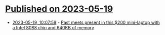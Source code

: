 # [Published on 2023-05-19](index.md)

* [2023-05-19, 10:07:58](https://lobste.rs/s/f6lsjg/past_meets_present_this_200_mini_laptop) - [Past meets present in this $200 mini-laptop with a Intel 8088 chip and 640KB of memory](https://liliputing.com/past-meets-present-in-this-200-mini-laptop-with-a-intel-8088-chip-and-640kb-of-memory/)
